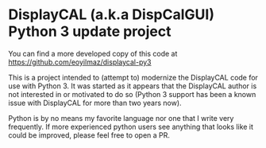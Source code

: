 # DisplayCAL (a.k.a DispCalGUI) Python 3 update project

You can find a more developed copy of this code at https://github.com/eoyilmaz/displaycal-py3

This is a project intended to (attempt to) modernize the DisplayCAL code for use with Python 3.
It was started as it appears that the DisplayCAL author is not interested in or motivated to do so
(Python 3 support has been a known issue with DisplayCAL for more than two years now).

Python is by no means my favorite language nor one that I write very frequently. 
If more experienced python users see anything that looks like it could be improved, please feel free to open a PR.
